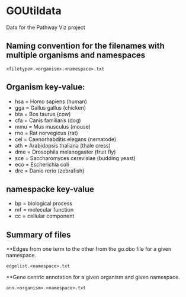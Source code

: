 # GOUtildata
Data for the Pathway Viz project

## Naming convention for the filenames with multiple organisms and namespaces
```
<filetype>.<organism>.<namespace>.txt
```
## Organism key-value:
* hsa = Homo sapiens (human)
* gga = Gallus gallus (chicken)
* bta = Bos taurus (cow)
* cfa = Canis familiaris (dog)
* mmu = Mus musculus (mouse)
* rno = Rat norvegicus (rat)
* cel = Caenorhabditis elegans (nematode)
* ath = Arabidopsis thaliana (thale cress)
* dme = Drosophila melanogaster (fruit fly)
* sce = Saccharomyces cerevisiae (budding yeast)
* eco = Escherichia coli
* dre = Danio rerio (zebrafish)

## namespacke key-value
* bp = biological process
* mf = molecular function
* cc = cellular component

## Summary of files

**Edges from one term to the other from the go.obo file for a given namespace.
```
edgelist.<namespace>.txt
```

**Gene centric annotation for a given organism and given namespace.
```
ann.<organism>.<namespace>.txt
```


